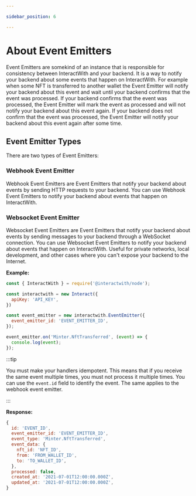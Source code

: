 ```yaml
---

sidebar_position: 6

---
```


# About Event Emitters

Event Emitters are somekind of an instance that is responsible for consistency between InteractWith and your backend. It is a way to notify your backend about some events that happen on InteractWith. For example when some NFT is transferred to another wallet the Event Emitter will notify your backend about this event and wait until your backend confirms that the event was processed. If your backend confirms that the event was processed, the Event Emitter will mark the event as processed and will not notify your backend about this event again. If your backend does not confirm that the event was processed, the Event Emitter will notify your backend about this event again after some time.


## Event Emitter Types

There are two types of Event Emitters:

### Webhook Event Emitter

Webhook Event Emitters are Event Emitters that notify your backend about events by sending HTTP requests to your backend. You can use Webhook Event Emitters to notify your backend about events that happen on InteractWith.

### Websocket Event Emitter

Websocket Event Emitters are Event Emitters that notify your backend about events by sending messages to your backend through a WebSocket connection. You can use Websocket Event Emitters to notify your backend about events that happen on InteractWith. Useful for private networks, local development, and other cases where you can't expose your backend to the Internet.

**Example:**

```js
const { InteractWith } = require('@interactwith/node');

const interactwith = new Interact({
  apiKey: 'API_KEY',
})

const event_emitter = new interactwith.EventEmitter({
  event_emitter_id: 'EVENT_EMITTER_ID',
});

event_emitter.on('Minter.NftTransferred', (event) => {
  console.log(event);
});
```

:::tip

You must make your handlers idempotent. This means that if you receive the same event multiple times, you must not process it multiple times. You can use the `event.id` field to identify the event. The same applies to the webhook event emitter.

:::

**Response:**

```js
{
  id: 'EVENT_ID',
  event_emitter_id: 'EVENT_EMITTER_ID',
  event_type: 'Minter.NftTransferred',
  event_data: {
    nft_id: 'NFT_ID',
    from: 'FROM_WALLET_ID',
    to: 'TO_WALLET_ID',
  },
  processed: false,
  created_at: '2021-07-01T12:00:00.000Z',
  updated_at: '2021-07-01T12:00:00.000Z',
}
```